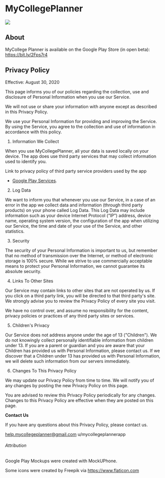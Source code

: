# MyCollegePlanner

![](https://img.shields.io/badge/Version-1.0.0-green)
## About
MyCollege Planner is available on the Google Play Store (in open beta): https://bit.ly/2Fps7r4

## Privacy Policy
Effective: August 30, 2020

This page informs you of our policies regarding the collection, use and disclosure of Personal Information when you use our Service.

We will not use or share your information with anyone except as described in this Privacy Policy.

We use your Personal Information for providing and improving the Service. By using the Service, you agree to the collection and use of information in accordance with this policy.
1. Information We Collect

When you use MyCollegePlanner, all your data is saved locally on your device. The app does use third party services that may collect information used to identify you.

Link to privacy policy of third party service providers used by the app
- [Google Play Services](https://www.google.com/policies/privacy/).

2. Log Data

We want to inform you that whenever you use our Service, in a case of an error in the app we collect data and information (through third party products) on your phone called Log Data. This Log Data may include information such as your device Internet Protocol (“IP”) address, device name, operating system version, the configuration of the app when utilizing our Service, the time and date of your use of the Service, and other statistics.


3. Security

The security of your Personal Information is important to us, but remember that no method of transmission over the Internet, or method of electronic storage is 100% secure. While we strive to use commercially acceptable means to protect your Personal Information, we cannot guarantee its absolute security.

4. Links To Other Sites

Our Service may contain links to other sites that are not operated by us. If you click on a third party link, you will be directed to that third party's site. We strongly advise you to review the Privacy Policy of every site you visit.

We have no control over, and assume no responsibility for the content, privacy policies or practices of any third party sites or services.

5. Children's Privacy

Our Service does not address anyone under the age of 13 ("Children"). We do not knowingly collect personally identifiable information from children under 13. If you are a parent or guardian and you are aware that your Children has provided us with Personal Information, please contact us. If we discover that a Children under 13 has provided us with Personal Information, we will delete such information from our servers immediately.

6. Changes To This Privacy Policy

We may update our Privacy Policy from time to time. We will notify you of any changes by posting the new Privacy Policy on this page. 

You are advised to review this Privacy Policy periodically for any changes. Changes to this Privacy Policy are effective when they are posted on this page.

**Contact Us**

If you have any questions about this Privacy Policy, please contact us.

help.mycollegeplanner@gmail.com
u/mycollegeplannerapp



###### Attribution
Google Play Mockups were created with MockUPhone.

Some icons were created by Freepik via https://www.flaticon.com
